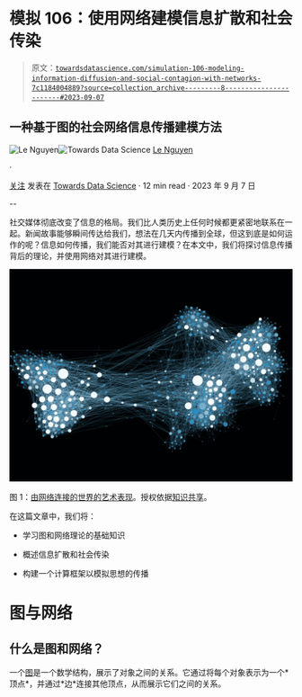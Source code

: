 # 模拟 106：使用网络建模信息扩散和社会传染

> 原文：[`towardsdatascience.com/simulation-106-modeling-information-diffusion-and-social-contagion-with-networks-7c1184004889?source=collection_archive---------8-----------------------#2023-09-07`](https://towardsdatascience.com/simulation-106-modeling-information-diffusion-and-social-contagion-with-networks-7c1184004889?source=collection_archive---------8-----------------------#2023-09-07)

## 一种基于图的社会网络信息传播建模方法

[](https://medium.com/@ln8378?source=post_page-----7c1184004889--------------------------------)![Le Nguyen](https://medium.com/@ln8378?source=post_page-----7c1184004889--------------------------------)[](https://towardsdatascience.com/?source=post_page-----7c1184004889--------------------------------)![Towards Data Science](https://towardsdatascience.com/?source=post_page-----7c1184004889--------------------------------) [Le Nguyen](https://medium.com/@ln8378?source=post_page-----7c1184004889--------------------------------)

·

[关注](https://medium.com/m/signin?actionUrl=https%3A%2F%2Fmedium.com%2F_%2Fsubscribe%2Fuser%2Fb34fcbf59198&operation=register&redirect=https%3A%2F%2Ftowardsdatascience.com%2Fsimulation-106-modeling-information-diffusion-and-social-contagion-with-networks-7c1184004889&user=Le+Nguyen&userId=b34fcbf59198&source=post_page-b34fcbf59198----7c1184004889---------------------post_header-----------) 发表在 [Towards Data Science](https://towardsdatascience.com/?source=post_page-----7c1184004889--------------------------------) · 12 min read · 2023 年 9 月 7 日 [](https://medium.com/m/signin?actionUrl=https%3A%2F%2Fmedium.com%2F_%2Fvote%2Ftowards-data-science%2F7c1184004889&operation=register&redirect=https%3A%2F%2Ftowardsdatascience.com%2Fsimulation-106-modeling-information-diffusion-and-social-contagion-with-networks-7c1184004889&user=Le+Nguyen&userId=b34fcbf59198&source=-----7c1184004889---------------------clap_footer-----------)

--

[](https://medium.com/m/signin?actionUrl=https%3A%2F%2Fmedium.com%2F_%2Fbookmark%2Fp%2F7c1184004889&operation=register&redirect=https%3A%2F%2Ftowardsdatascience.com%2Fsimulation-106-modeling-information-diffusion-and-social-contagion-with-networks-7c1184004889&source=-----7c1184004889---------------------bookmark_footer-----------)

社交媒体彻底改变了信息的格局。我们比人类历史上任何时候都更紧密地联系在一起。新闻故事能够瞬间传达给我们，想法在几天内传播到全球，但这到底是如何运作的呢？信息如何传播，我们能否对其进行建模？在本文中，我们将探讨信息传播背后的理论，并使用网络对其进行建模。

![](img/99fff460d87a864fcaeb53722e614a3e.png)

图 1：[由网络连接的世界的艺术表现](https://commons.wikimedia.org/wiki/File:Social_Network_Visualization.png)。授权依据[知识共享](https://creativecommons.org/licenses/by-sa/4.0/deed.en)。

在这篇文章中，我们将：

+   学习图和网络理论的基础知识

+   概述信息扩散和社会传染

+   构建一个计算框架以模拟思想的传播

# 图与网络

## 什么是图和网络？

一个[图](https://en.wikipedia.org/wiki/Graph_(discrete_mathematics))是一个数学结构，展示了对象之间的关系。它通过将每个对象表示为一个*顶点*，并通过*边*连接其他顶点，从而展示它们之间的关系。

